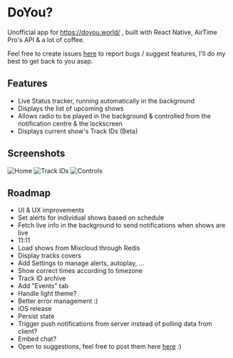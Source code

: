 # DoYou?

Unofficial app for https://doyou.world/ , built with React Native, AirTime Pro's API & a lot of coffee.

Feel free to create issues [here](https://github.com/Jojocaster/do-you-app/issues) to report bugs / suggest features, I'll do my best to get back to you asap.

## Features
- Live Status tracker, running automatically in the background
- Displays the list of upcoming shows
- Allows radio to be played in the background & controlled from the notification centre & the lockscreen
- Displays current show's Track IDs (Beta)

## Screenshots
![Home](assets/readme/home.jpg?raw=true "Home")
![Track IDs](assets/readme/home.jpg?raw=true "Track IDs")
![Controls](assets/readme/home.jpg?raw=true "Controls")


## Roadmap
- UI & UX improvements
- Set alerts for individual shows based on schedule
- Fetch live info in the background to send notifications when shows are live
- 11:11
- Load shows from Mixcloud through Redis
- Display tracks covers
- Add Settings to manage alerts, autoplay, ...
- Show correct times according to timezone
- Track ID archive
- Add "Events" tab
- Handle light theme?
- Better error management :)
- iOS release
- Persist state
- Trigger push notifications from server instead of polling data from client? 
- Embed chat? 
- Open to suggestions, feel free to post them here [here](https://github.com/Jojocaster/do-you-app/issues) :) 
